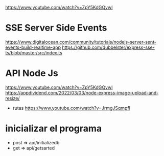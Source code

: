 
https://www.youtube.com/watch?v=ZpY5KdGQvwI

# SSE Server Side Events
https://www.digitalocean.com/community/tutorials/nodejs-server-sent-events-build-realtime-app
https://github.com/dubbelster/express-sse-ts/blob/master/src/index.ts

# API Node Js
https://www.youtube.com/watch?v=ZpY5KdGQvwI
https://appdividend.com/2022/03/03/node-express-image-upload-and-resize/
- rutas
https://www.youtube.com/watch?v=JrmgJSqmpfI


# inicializar el programa
- post => api/initializedb
- get => api/getsarted